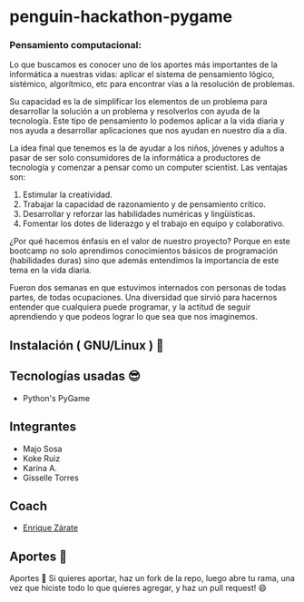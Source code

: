 # penguin-hackathon-pygame

### Pensamiento computacional:

Lo que buscamos es conocer uno de los aportes más importantes de la informática a nuestras vidas: aplicar el sistema de pensamiento lógico, sistémico, algorítmico, etc para encontrar vías a la resolución de problemas.

Su capacidad es la de simplificar los elementos de un problema para desarrollar la solución a un problema y resolverlos con ayuda de la tecnología.
Este tipo de pensamiento lo podemos aplicar a la vida diaria y nos ayuda a desarrollar aplicaciones que nos ayudan en nuestro día a día.

La idea final que tenemos es la de ayudar a los niños, jóvenes y adultos a pasar de ser solo consumidores de la informática a productores de tecnología y comenzar a pensar como un computer scientist.
Las ventajas son:

1. Estimular la creatividad.
2. Trabajar la capacidad de razonamiento y de pensamiento crítico.
3. Desarrollar y reforzar las habilidades numéricas y lingüísticas.
4. Fomentar los dotes de liderazgo y el trabajo en equipo y colaborativo.

¿Por qué hacemos énfasis en el valor de nuestro proyecto?
Porque en este bootcamp no solo aprendimos conocimientos básicos de programación (habilidades duras) sino que además entendimos la importancia de este tema en la vida diaria.

Fueron dos semanas en que estuvimos internados con personas de todas partes, de todas ocupaciones. Una diversidad que sirvió para hacernos entender que cualquiera puede programar, y la actitud de seguir aprendiendo y que podeos lograr lo que sea que nos imaginemos.

## Instalación ( GNU/Linux ) :dvd:

## Tecnologías usadas :sunglasses:

- Python's PyGame

## Integrantes

- Majo Sosa
- Koke Ruiz
- Karina A.
- Gisselle Torres

## Coach

- [Enrique Zárate](https://github.com/enrique-zarate)

## Aportes :muscle:

Aportes 💪
Si quieres aportar, haz un fork de la repo, luego abre tu rama, una vez que hiciste todo lo que quieres agregar, y haz un pull request! 😄
